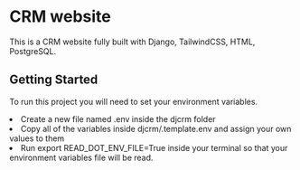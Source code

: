 # CRM website
This is a CRM website fully built with Django, TailwindCSS, HTML, PostgreSQL.

## Getting Started
To run this project you will need to set your environment variables.

<li>Create a new file named .env inside the djcrm folder</li>
<li>Copy all of the variables inside djcrm/.template.env and assign your own values to them</li>
<li>Run export READ_DOT_ENV_FILE=True inside your terminal so that your environment variables file will be read.</li>
